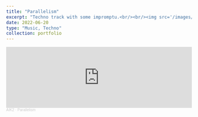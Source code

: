 ```yaml
---
title: "Parallelism"
excerpt: "Techno track with some impromptu.<br/><br/><img src='/images/parallelism.jpg' width='40%'>"
date: 2022-06-20
type: "Music, Techno"
collection: portfolio
---
```


<iframe width="100%" height="166" scrolling="no" frameborder="no" allow="autoplay" src="https://w.soundcloud.com/player/?url=https%3A//api.soundcloud.com/tracks/1334045770&color=%23ff5500&auto_play=false&hide_related=false&show_comments=true&show_user=true&show_reposts=false&show_teaser=true"></iframe><div style="font-size: 10px; color: #cccccc;line-break: anywhere;word-break: normal;overflow: hidden;white-space: nowrap;text-overflow: ellipsis; font-family: Interstate,Lucida Grande,Lucida Sans Unicode,Lucida Sans,Garuda,Verdana,Tahoma,sans-serif;font-weight: 100;"><a href="https://soundcloud.com/aik2mlj" title="AIK2" target="_blank" style="color: #cccccc; text-decoration: none;">AIK2</a> · <a href="https://soundcloud.com/aik2mlj/parallelism" title="Parallelism" target="_blank" style="color: #cccccc; text-decoration: none;">Parallelism</a></div>
